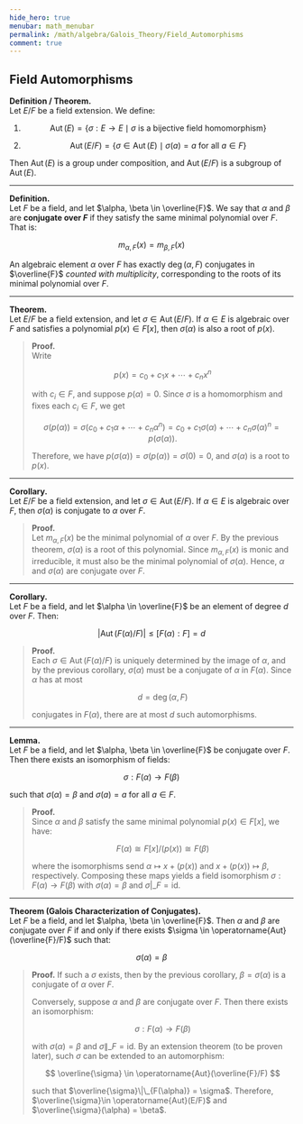 ```yaml
---
hide_hero: true
menubar: math_menubar
permalink: /math/algebra/Galois_Theory/Field_Automorphisms
comment: true
---
```

## Field Automorphisms

**Definition / Theorem.**  
Let $E/F$ be a field extension. We define:

1.  
   $$ \operatorname{Aut}(E) = \{ \sigma : E \to E \mid \sigma \text{ is a bijective field homomorphism} \} $$

2.  
   $$ \operatorname{Aut}(E/F) = \{ \sigma \in \operatorname{Aut}(E) \mid \sigma(a) = a \text{ for all } a \in F \} $$

Then $\operatorname{Aut}(E)$ is a group under composition, and $\operatorname{Aut}(E/F)$ is a subgroup of $\operatorname{Aut}(E)$.

---

**Definition.**  
Let $F$ be a field, and let $\alpha, \beta \in \overline{F}$. We say that $\alpha$ and $\beta$ are **conjugate over $F$** if they satisfy the same minimal polynomial over $F$. That is:

$$ m_{\alpha, F}(x) = m_{\beta, F}(x) $$

An algebraic element $\alpha$ over $F$ has exactly $\deg(\alpha, F)$ conjugates in $\overline{F}$ *counted with multiplicity*, corresponding to the roots of its minimal polynomial over $F$.

---

**Theorem.**  
Let $E/F$ be a field extension, and let $\sigma \in \operatorname{Aut}(E/F)$. If $\alpha \in E$ is algebraic over $F$ and satisfies a polynomial $p(x) \in F[x]$, then $\sigma(\alpha)$ is also a root of $p(x)$.

> **Proof.**  
> Write  
> 
> $$ p(x) = c_0 + c_1 x + \cdots + c_n x^n $$  
> 
> with $c_i \in F$, and suppose $p(\alpha) = 0$. Since $\sigma$ is a homomorphism and fixes each $c_i \in F$, we get
> 
> $$ \sigma(p(\alpha)) = \sigma(c_0 + c_1 \alpha + \cdots + c_n \alpha^n) = c_0 + c_1 \sigma(\alpha) + \cdots + c_n \sigma(\alpha)^n = p(\sigma(\alpha)). $$
> 
> Therefore, we have $p(\sigma(\alpha)) = \sigma(p(\alpha)) = \sigma(0) = 0$, and $\sigma(\alpha)$ is a root to $p(x)$.

---

**Corollary.**  
Let $E/F$ be a field extension, and let $\sigma \in \operatorname{Aut}(E/F)$. If $\alpha \in E$ is algebraic over $F$, then $\sigma(\alpha)$ is conjugate to $\alpha$ over $F$.

> **Proof.**  
> Let $m_{\alpha, F}(x)$ be the minimal polynomial of $\alpha$ over $F$. By the previous theorem, $\sigma(\alpha)$ is a root of this polynomial. Since $m_{\alpha, F}(x)$ is monic and irreducible, it must also be the minimal polynomial of $\sigma(\alpha)$. Hence, $\alpha$ and $\sigma(\alpha)$ are conjugate over $F$.

---

**Corollary.**  
Let $F$ be a field, and let $\alpha \in \overline{F}$ be an element of degree $d$ over $F$. Then:

$$ |\operatorname{Aut}(F(\alpha)/F)| \leq [F(\alpha):F] = d $$

> **Proof.**  
> Each $\sigma \in \operatorname{Aut}(F(\alpha)/F)$ is uniquely determined by the image of $\alpha$, and by the previous corollary, $\sigma(\alpha)$ must be a conjugate of $\alpha$ in $F(\alpha)$. Since $\alpha$ has at most  
> 
> $$ d = \deg(\alpha, F) $$
> 
> conjugates in $F(\alpha)$, there are at most $d$ such automorphisms.

---

**Lemma.**  
Let $F$ be a field, and let $\alpha, \beta \in \overline{F}$ be conjugate over $F$. Then there exists an isomorphism of fields:

$$ \sigma : F(\alpha) \to F(\beta) $$

such that $\sigma(\alpha) = \beta$ and $\sigma(a) = a$ for all $a \in F$.

> **Proof.**  
> Since $\alpha$ and $\beta$ satisfy the same minimal polynomial $p(x) \in F[x]$, we have:
> 
> $$ F(\alpha) \cong F[x]/(p(x)) \cong F(\beta) $$
> 
> where the isomorphisms send $\alpha \mapsto x + (p(x))$ and $x + (p(x)) \mapsto \beta$, respectively. 
> Composing these maps yields a field isomorphism $\sigma : F(\alpha) \to F(\beta)$ with $\sigma(\alpha) = \beta$ and $\sigma|\_F = \text{id}$.

---

**Theorem (Galois Characterization of Conjugates).**  
Let $F$ be a field, and let $\alpha, \beta \in \overline{F}$. Then $\alpha$ and $\beta$ are conjugate over $F$ if and only if there exists $\sigma \in \operatorname{Aut}(\overline{F}/F)$ such that:

$$ \sigma(\alpha) = \beta $$

> **Proof.**
> If such a $\sigma$ exists, then by the previous corollary, $\beta = \sigma(\alpha)$ is a conjugate of $\alpha$ over $F$.
>
> Conversely, suppose $\alpha$ and $\beta$ are conjugate over $F$. Then there exists an isomorphism:
> 
> $$ \sigma : F(\alpha) \to F(\beta) $$
> 
>  with $\sigma(\alpha) = \beta$ and $\sigma\|\_F = \text{id}$. By an extension theorem (to be proven later), such $\sigma$ can be extended to an automorphism:
> 
> $$ \overline{\sigma} \in \operatorname{Aut}(\overline{F}/F) $$
> 
> such that $\overline{\sigma}\|\_{F(\alpha)} = \sigma$. Therefore, $\overline{\sigma}\in \operatorname{Aut}(E/F)$ and $\overline{\sigma}(\alpha) = \beta$.
